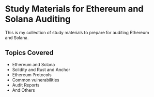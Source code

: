 # Study Materials for Ethereum and Solana Auditing

This is my collection of study materials to prepare for auditing Ethereum and Solana.

## Topics Covered
- Ethereum and Solana
- Solidity and Rust and Anchor
- Ethereum Protocols
- Common vulnerabilities
- Audit Reports
- And Others